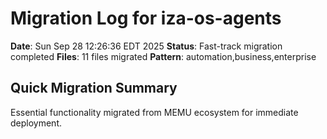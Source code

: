 # Migration Log for iza-os-agents

**Date**: Sun Sep 28 12:26:36 EDT 2025
**Status**: Fast-track migration completed
**Files**:       11 files migrated
**Pattern**: automation,business,enterprise

## Quick Migration Summary
Essential functionality migrated from MEMU ecosystem for immediate deployment.
